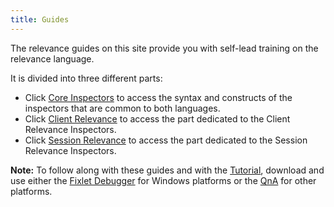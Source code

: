 ```yaml
---
title: Guides
---
```


The relevance guides on this site provide you with self-lead training on the relevance language.

It is divided into three different parts:

* Click [Core Inspectors](/relevance/guide/basics/) to access the syntax and constructs of the inspectors that are common to both languages.
* Click [Client Relevance](/relevance/guide/client/) to access the part dedicated to the Client Relevance Inspectors.
* Click [Session Relevance](/relevance/guide/session/) to access the part dedicated to the Session Relevance Inspectors.

**Note:** To follow along with these guides and with the [Tutorial](/relevance/tutorial.html), download and use either the [Fixlet Debugger](../../tools/fixlet_debugger.html) for Windows platforms or the [QnA](../../tools/qna.html) for other platforms.

